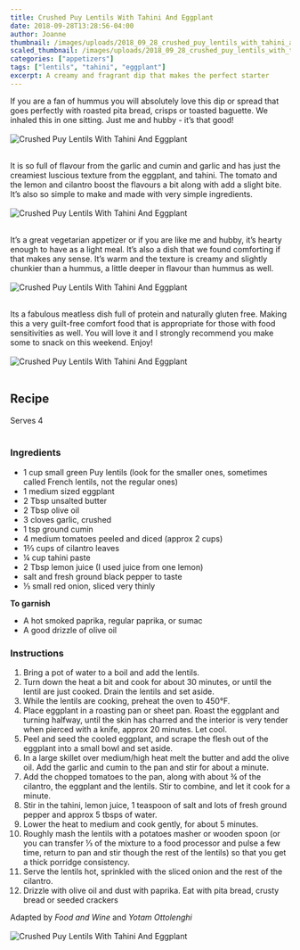 ```yaml
---
title: Crushed Puy Lentils With Tahini And Eggplant
date: 2018-09-28T13:28:56-04:00
author: Joanne
thumbnail: /images/uploads/2018_09_28_crushed_puy_lentils_with_tahini_and_eggplant_1.jpg
scaled_thumbnail: /images/uploads/2018_09_28_crushed_puy_lentils_with_tahini_and_eggplant_0.jpg
categories: ["appetizers"]
tags: ["lentils", "tahini", "eggplant"]
excerpt: A creamy and fragrant dip that makes the perfect starter
---
```


If you are a fan of hummus you will absolutely love this dip or spread that goes perfectly with roasted pita bread, crisps or toasted baguette. We inhaled this in one sitting. Just me and hubby - it’s that good!
</br>
</br>
![Crushed Puy Lentils With Tahini And Eggplant](/images/uploads/2018_09_28_crushed_puy_lentils_with_tahini_and_eggplant_2.jpg)
</br>
</br>

It is so full of flavour from the garlic and cumin and garlic and has just the creamiest luscious texture from the eggplant, and tahini. The tomato and the lemon and cilantro boost the flavours a bit along with add a slight bite. It’s also so simple to make and made with very simple ingredients.
</br>
</br>
![Crushed Puy Lentils With Tahini And Eggplant](/images/uploads/2018_09_28_crushed_puy_lentils_with_tahini_and_eggplant_3.jpg)
</br>
</br>

It’s a great vegetarian appetizer or if you are like me and hubby, it’s hearty enough to have as a light meal. It’s also a dish that we found comforting if that makes any sense. It’s warm and the texture is creamy and slightly chunkier than a hummus, a little deeper in flavour than hummus as well.
</br>
</br>
![Crushed Puy Lentils With Tahini And Eggplant](/images/uploads/2018_09_28_crushed_puy_lentils_with_tahini_and_eggplant_4.jpg)
</br>
</br>

Its a fabulous meatless dish full of protein and naturally gluten free. Making this a very guilt-free comfort food that is appropriate for those with food sensitivities as well. You will love it and I strongly recommend you make some to snack on this weekend. Enjoy!
</br>
</br>
![Crushed Puy Lentils With Tahini And Eggplant](/images/uploads/2018_09_28_crushed_puy_lentils_with_tahini_and_eggplant_5.jpg)
</br>
</br>

## Recipe
Serves 4
</br>
</br>

### Ingredients

* 1 cup small green Puy lentils (look for the smaller ones, sometimes called French lentils, not the regular ones)
* 1 medium sized eggplant
* 2 Tbsp unsalted butter
* 2 Tbsp olive oil
* 3 cloves garlic, crushed
* 1 tsp ground cumin
* 4 medium tomatoes peeled and diced (approx 2 cups)
* 1&frac23; cups of cilantro leaves
* &frac14; cup tahini paste
* 2 Tbsp lemon juice (I used juice from one lemon)
* salt and fresh ground black pepper to taste
* &frac13; small red onion, sliced very thinly

__To garnish__

* A hot smoked paprika, regular paprika, or sumac
* A good drizzle of olive oil


### Instructions

1. Bring a pot of water to a boil and add the lentils. 
2. Turn down the heat a bit and cook for about 30 minutes, or until the lentil are just cooked. Drain the lentils and set aside.
3. While the lentils are cooking, preheat the oven to 450°F. 
4. Place eggplant in a roasting pan or sheet pan. Roast the eggplant and turning halfway, until the skin has charred and the interior is very tender when pierced with a knife, approx 20 minutes. Let cool.
5. Peel and seed the cooled eggplant, and scrape the flesh out of the eggplant into a small bowl and set aside.
6. In a large skillet over medium/high heat melt the butter and add the olive oil. Add the garlic and cumin to the pan and stir for about a minute.
7. Add the chopped tomatoes to the pan, along with about &frac34; of the cilantro, the eggplant and the lentils. Stir to combine, and let it cook for a minute.
8. Stir in the tahini, lemon juice, 1 teaspoon of salt and lots of fresh ground pepper and approx 5 tbsps of water. 
9. Lower the heat to medium and cook gently, for about 5 minutes.
10. Roughly mash the lentils with a potatoes masher or wooden spoon (or you can transfer &frac13; of the mixture to a food processor and pulse a few time, return to pan and stir though the rest of the lentils) so that you get a thick porridge consistency.
11. Serve the lentils hot, sprinkled with the sliced onion and the rest of the cilantro. 
12. Drizzle with olive oil and dust with paprika. Eat with pita bread, crusty bread or seeded crackers


Adapted by _Food and Wine_ and _Yotam Ottolenghi_
</br>
</br>
![Crushed Puy Lentils With Tahini And Eggplant](/images/uploads/2018_09_28_crushed_puy_lentils_with_tahini_and_eggplant_6.jpg)
